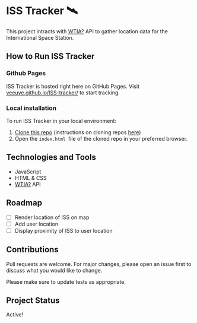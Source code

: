 # ISS Tracker 🛰️

This project intracts with [WTIA?](https://wheretheiss.at/) API to gather location data for the International Space Station.

## How to Run ISS Tracker

### Github Pages

ISS Tracker is hosted right here on GitHub Pages. Visit [veeuye.github.io/ISS-tracker/](https://veeuye.github.io/ISS-tracker/) to start tracking.

### Local installation

To run ISS Tracker in your local environment:

1. [Clone this repo](https://github.com/VeeUye/ISS-tracker) (instructions on cloning repos [here](https://docs.github.com/en/repositories/creating-and-managing-repositories/cloning-a-repository))
2. Open the `index.html `file of the cloned repo in your preferred browser.

## Technologies and Tools

- JavaScript
- HTML & CSS
- [WTIA?](https://wheretheiss.at/) API

## Roadmap

- [ ] Render location of ISS on map
- [ ] Add user location
- [ ] Display proximity of ISS to user location

## Contributions

Pull requests are welcome. For major changes, please open an issue first to discuss what you would like to change.

Please make sure to update tests as appropriate.

## Project Status

Active!
